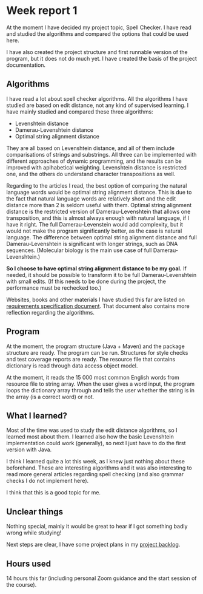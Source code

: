 # Week report 1

At the moment I have decided my project topic, Spell Checker. 
I have read and studied the algorithms and compared the options that could be used here.

I have also created the project structure and first runnable version of the program, but it does not do much yet. 
I have created the basis of the project documentation.

## Algorithms

I have read a lot about spell checker algorithms. All the algorithms I have studied are based on edit distance, not any kind of supervised learning.
I have mainly studied and compared these three algorithms:
* Levenshtein distance
* Damerau-Levenshtein distance
* Optimal string alignment distance

They are all based on Levenshtein distance, and all of them include comparisations of strings and substrings.
All three can be implemented with different approaches of dynamic programming, and the results can be improved with aplhabetical weighting.
Levenshtein distance is restricted one, and the others do understand character transpositions as well.

Regarding to the articles I read, the best option of comparing the natural language words would be optimal string alignment distance.
This is due to the fact that natural language words are relatively short and the edit distance more than 2 is seldom useful with them.
Optimal string alignment distance is the restricted version of Damerau-Levenshtein that allows one transposition, and this is almost always enough with natural language, if I have it right.
The full Damerau-Levenstein would add complexity, but it would not make the program significantly better, as the case is natural language.
The difference between optimal string alignment distance and full Damerau-Levenshtein is significant with longer strings, such as DNA sequences.
(Molecular biology is the main use case of full Damerau-Levenshtein.)

__So I choose to have optimal string alignment distance to be my goal.__
If needed, it should be possible to transform it to be full Damerau-Levenshtein with small edits.
(If this needs to be done during the project, the performance must be rechecked too.)

Websites, books and other materials I have studied this far are listed on [requirements specification document](https://github.com/sallasal/SpellChecker/blob/main/documentation/requirements_specification.md).
That document also contains more reflection regarding the algorithms.

## Program

At the moment, the program structure (Java + Maven) and the package structure are ready. The program can be run. 
Structures for style checks and test coverage reports are ready. The resource file that contains dictionary is read through data access object model.

At the moment, it reads the 15 000 most common English words from resource file to string array. 
When the user gives a word input, the program loops the dictionary array through and tells the user whether the string is in the array (is a correct word) or not.

## What I learned?

Most of the time was used to study the edit distance algorithms, so I learned most about them.
I learned also how the basic Levenshtein implementation could work (generally), so next I just have to do the first version with Java.

I think I learned quite a lot this week, as I knew just nothing about these beforehand.
These are interesting algorithms and it was also interesting to read more general articles regarding spell checking (and also grammar checks I do not implement here).

I think that this is a good topic for me.

## Unclear things

Nothing special, mainly it would be great to hear if I got something badly wrong while studying!

Next steps are clear, I have some project plans in my [project backlog](https://github.com/sallasal/SpellChecker/blob/main/documentation/project_backlog.md).

## Hours used

14 hours this far (including personal Zoom guidance and the start session of the course).
